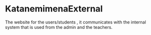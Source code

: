 # KatanemimenaExternal

The website for the users/students , it communicates with the internal system that is used from the admin and the teachers.
